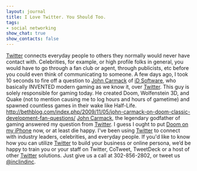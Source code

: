 ```yaml
---
layout: journal
title: I Love Twitter. You Should Too.
tags: 
- social networking
show_chat: true
show_contacts: false
---
```


<a href="http://twitter.com" target="_blank">Twitter</a> connects everyday people to others they normally would never have contact with. Celebrities, for example, or high profile folks in general, you would have to go through a fan club or agent, through publicists, etc before you could even think of communicating to someone. A few days ago, I took 10 seconds to fire off a question to <a href="http://en.wikipedia.org/wiki/John_D._Carmack" target="_blank">John Carmack</a> of <a href="http://www.idsoftware.com" target="_blank">iD Software</a>, who basically INVENTED modern gaming as we know it, over <a href="http://twitter.com" target="_blank">Twitter</a>.   This guy is solely responsible for gaming today. He created Doom, Wolfenstein 3D, and Quake (not to mention causing me to log hours and hours of gametime) and spawned countless games in their wake like Half-Life. <a href="http://bethblog.com/index.php/2009/11/05/john-carmack-on-doom-classic-development-fan-questions/" target="_blank">http://bethblog.com/index.php/2009/11/05/john-carmack-on-doom-classic-development-fan-questions/</a> <a href="http://en.wikipedia.org/wiki/John_D._Carmack" target="_blank">John Carmack</a>, the legendary godfather of gaming answered my question from <a href="http://twitter.com" target="_blank">Twitter</a>. I guess I ought to put <a href="http://www.joystiq.com/2009/11/03/doom-classic-released-for-iphone-and-ipod-touch/" target="_blank">Doom on my iPhone</a> now, or at least die happy.   I've been using <a href="http://twitter.com" target="_blank">Twitter</a> to connect with industry leaders, celebrities, and everyday people. If you'd like to know how you can utilize <a href="http://twitter.com" target="_blank">Twitter</a> to build your business or online persona, we’d be happy to train you or your staff on Twitter, CoTweet, TweetDeck or a host of other <a href="http://twitter.com" target="_blank">Twitter</a> solutions. Just give us a call at 302-856-2802, or tweet us <a href="http://twitter.com/inclindinc" target="_blank">@inclindinc</a>.